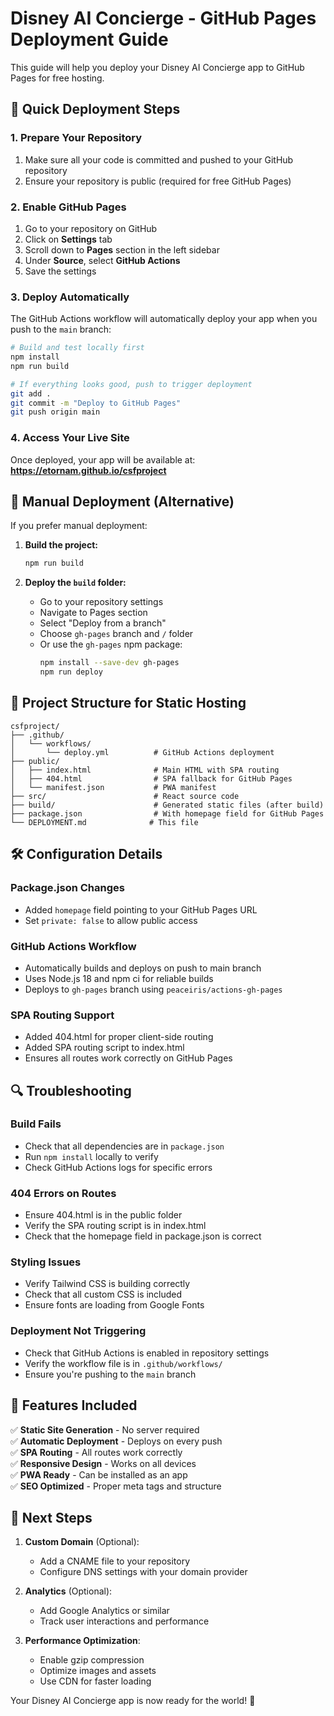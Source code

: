 # Disney AI Concierge - GitHub Pages Deployment Guide

This guide will help you deploy your Disney AI Concierge app to GitHub Pages for free hosting.

## 🚀 Quick Deployment Steps

### 1. Prepare Your Repository
1. Make sure all your code is committed and pushed to your GitHub repository
2. Ensure your repository is public (required for free GitHub Pages)

### 2. Enable GitHub Pages
1. Go to your repository on GitHub
2. Click on **Settings** tab
3. Scroll down to **Pages** section in the left sidebar
4. Under **Source**, select **GitHub Actions**
5. Save the settings

### 3. Deploy Automatically
The GitHub Actions workflow will automatically deploy your app when you push to the `main` branch:

```bash
# Build and test locally first
npm install
npm run build

# If everything looks good, push to trigger deployment
git add .
git commit -m "Deploy to GitHub Pages"
git push origin main
```

### 4. Access Your Live Site
Once deployed, your app will be available at:
**https://etornam.github.io/csfproject**

## 🔧 Manual Deployment (Alternative)

If you prefer manual deployment:

1. **Build the project:**
   ```bash
   npm run build
   ```

2. **Deploy the `build` folder:**
   - Go to your repository settings
   - Navigate to Pages section
   - Select "Deploy from a branch"
   - Choose `gh-pages` branch and `/` folder
   - Or use the `gh-pages` npm package:
     ```bash
     npm install --save-dev gh-pages
     npm run deploy
     ```

## 📁 Project Structure for Static Hosting

```
csfproject/
├── .github/
│   └── workflows/
│       └── deploy.yml          # GitHub Actions deployment
├── public/
│   ├── index.html              # Main HTML with SPA routing
│   ├── 404.html                # SPA fallback for GitHub Pages
│   └── manifest.json           # PWA manifest
├── src/                        # React source code
├── build/                      # Generated static files (after build)
├── package.json                # With homepage field for GitHub Pages
└── DEPLOYMENT.md              # This file
```

## 🛠️ Configuration Details

### Package.json Changes
- Added `homepage` field pointing to your GitHub Pages URL
- Set `private: false` to allow public access

### GitHub Actions Workflow
- Automatically builds and deploys on push to main branch
- Uses Node.js 18 and npm ci for reliable builds
- Deploys to `gh-pages` branch using `peaceiris/actions-gh-pages`

### SPA Routing Support
- Added 404.html for proper client-side routing
- Added SPA routing script to index.html
- Ensures all routes work correctly on GitHub Pages

## 🔍 Troubleshooting

### Build Fails
- Check that all dependencies are in `package.json`
- Run `npm install` locally to verify
- Check GitHub Actions logs for specific errors

### 404 Errors on Routes
- Ensure 404.html is in the public folder
- Verify the SPA routing script is in index.html
- Check that the homepage field in package.json is correct

### Styling Issues
- Verify Tailwind CSS is building correctly
- Check that all custom CSS is included
- Ensure fonts are loading from Google Fonts

### Deployment Not Triggering
- Check that GitHub Actions is enabled in repository settings
- Verify the workflow file is in `.github/workflows/`
- Ensure you're pushing to the `main` branch

## 📱 Features Included

✅ **Static Site Generation** - No server required  
✅ **Automatic Deployment** - Deploys on every push  
✅ **SPA Routing** - All routes work correctly  
✅ **Responsive Design** - Works on all devices  
✅ **PWA Ready** - Can be installed as an app  
✅ **SEO Optimized** - Proper meta tags and structure  

## 🎯 Next Steps

1. **Custom Domain** (Optional):
   - Add a CNAME file to your repository
   - Configure DNS settings with your domain provider

2. **Analytics** (Optional):
   - Add Google Analytics or similar
   - Track user interactions and performance

3. **Performance Optimization**:
   - Enable gzip compression
   - Optimize images and assets
   - Use CDN for faster loading

Your Disney AI Concierge app is now ready for the world! 🌟
